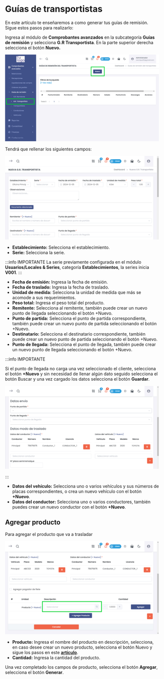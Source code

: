 # Guías de transportistas

En este artículo te enseñaremos a como generar tus guías de remisión. Sigue estos pasos para realizarlo:

Ingresa al módulo de **Comprobantes avanzados** en la subcategoría **Guías de remisión** y selecciona **G.R Transportista**. En la parte superior derecha selecciona el botón **Nuevo.**

![Alt text](img/guiatransportista1.jpg)

Tendrá que rellenar los siguientes campos:

![Alt text](img/guiatransportista2.jpg)

- **Establecimiento:** Selecciona el establecimiento.
- **Serie:** Selecciona la serie.

:::info IMPORTANTE
 La serie previamente configurada en el módulo **Usuarios/Locales & Series**, categoría **Establecimientos**, la series inicia **V001**.
:::

- **Fecha de emisión:** Ingresa la fecha de emisión.
- **Fecha de traslado:** Ingresa la fecha de traslado.
- **Unidad de medida:** Selecciona la unidad de medida que más se acomode a sus requerimientos.
- **Peso total:** Ingresa el peso total del producto.
- **Remitente:** Selecciona al remitente, también puede crear un nuevo punto de llegada seleccionando el botón +Nuevo.
- **Punto de partida:** Selecciona el punto de partida correspondiente, también puede crear un nuevo punto de partida seleccionando el botón +Nuevo.
- **Destinatario:** Selecciona el destinatario correspondiente, también puede crear un nuevo punto de partida seleccionando el botón +Nuevo.
- **Punto de llegada:** Selecciona el punto de llegada, también puede crear un nuevo punto de llegada seleccionando el botón +Nuevo.

:::info IMPORTANTE

 Si el punto de llegada no carga una vez seleccionado el cliente, selecciona el botón **+Nuevo** y sin necesidad de llenar algún dato seguido selecciona el botón Buscar y una vez cargado los datos selecciona el botón **Guardar**.

![Alt text](img/guiactualizada5.jpg)

:::

- **Datos del vehículo:** Selecciona uno o varios vehículos y sus números de placas correspondientes, o crea un nuevo vehículo con el botón **+Nuevo**.
- **Datos del conductor:** Selecciona uno o varios conductores, también puedes crear un nuevo conductor con el botón **+Nuevo**.


## Agregar producto

Para agregar el producto que va a trasladar

![Alt text](img/remisin3.jpg)

- **Producto:** Ingresa el nombre del producto en descripción, selecciona, en caso desee crear un nuevo producto, selecciona el botón Nuevo y sigue los pasos en este **[artículo](https://fastura.github.io/documentacion/Pro-X/Productos-Servicios/Lista%20de%20Productos)**.
- **Cantidad:** Ingresa la cantidad del producto.

Una vez completado los campos de producto, selecciona el botón **Agregar**, selecciona el botón **Generar**.
